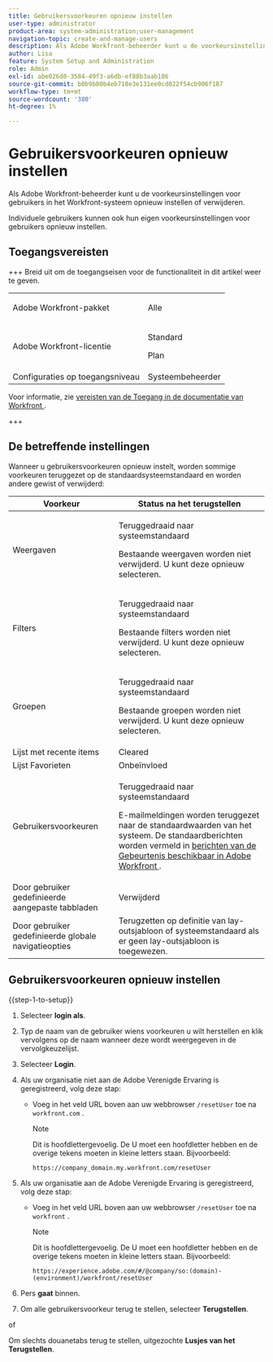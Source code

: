 ```yaml
---
title: Gebruikersvoorkeuren opnieuw instellen
user-type: administrator
product-area: system-administration;user-management
navigation-topic: create-and-manage-users
description: Als Adobe Workfront-beheerder kunt u de voorkeursinstellingen voor gebruikers in het Workfront-systeem opnieuw instellen of verwijderen. Individuele gebruikers kunnen ook hun eigen voorkeursinstellingen voor gebruikers opnieuw instellen.
author: Lisa
feature: System Setup and Administration
role: Admin
exl-id: abe026d0-3584-49f3-a6db-ef88b3aab186
source-git-commit: b0b9b80b4eb718e3e131ee0cd022f54cb906f187
workflow-type: tm+mt
source-wordcount: '380'
ht-degree: 1%

---
```


# Gebruikersvoorkeuren opnieuw instellen

<!-- Audited: 12/2023 -->

<!--<span class="preview">The highlighted information on this page refers to functionality not yet generally available. It is available only in the Preview Sandbox environment, and is being released in a phased rollout to Production.</span>-->

Als Adobe Workfront-beheerder kunt u de voorkeursinstellingen voor gebruikers in het Workfront-systeem opnieuw instellen of verwijderen.

Individuele gebruikers kunnen ook hun eigen voorkeursinstellingen voor gebruikers opnieuw instellen.

## Toegangsvereisten

+++ Breid uit om de toegangseisen voor de functionaliteit in dit artikel weer te geven.

<table style="table-layout:auto"> 
 <col> 
 <col> 
 <tbody> 
  <tr> 
   <td>Adobe Workfront-pakket</td> 
   <td><p>Alle</p></td> 
  </tr> 
  <tr> 
   <td>Adobe Workfront-licentie</td> 
   <td><p>Standard</p>
       <p>Plan</p></td>
  </tr> 
  <tr> 
   <td>Configuraties op toegangsniveau</td> 
   <td>Systeembeheerder</td> 
  </tr> 
 </tbody> 
</table>

Voor informatie, zie [ vereisten van de Toegang in de documentatie van Workfront ](/help/quicksilver/administration-and-setup/add-users/access-levels-and-object-permissions/access-level-requirements-in-documentation.md).

+++

## De betreffende instellingen

Wanneer u gebruikersvoorkeuren opnieuw instelt, worden sommige voorkeuren teruggezet op de standaardsysteemstandaard en worden andere gewist of verwijderd:

<table style="table-layout:auto"> 
 <col> 
 <col> 
 <thead> 
  <tr> 
   <th><strong> Voorkeur </strong> </th> 
   <th><strong> Status na het terugstellen </strong> </th> 
  </tr> 
 </thead> 
 <tbody> 
  <tr> 
   <td>Weergaven</td> 
   <td> <p> Teruggedraaid naar systeemstandaard</p> <p>Bestaande weergaven worden niet verwijderd. U kunt deze opnieuw selecteren.</p> </td> 
  </tr> 
  <tr> 
   <td>Filters</td> 
   <td> <p>Teruggedraaid naar systeemstandaard</p> <p>Bestaande filters worden niet verwijderd. U kunt deze opnieuw selecteren.</p> </td> 
  </tr> 
  <tr> 
   <td>Groepen</td> 
   <td> <p>Teruggedraaid naar systeemstandaard</p> <p>Bestaande groepen worden niet verwijderd. U kunt deze opnieuw selecteren.</p> </td> 
  </tr> 
  <tr> 
   <td>Lijst met recente items</td> 
   <td>Cleared</td> 
  </tr> 
  <tr> 
   <td>Lijst Favorieten</td> 
   <td>Onbeïnvloed</td> 
  </tr> 
  <tr> 
   <td>Gebruikersvoorkeuren</td> 
   <td> <p>Teruggedraaid naar systeemstandaard</p> <p>E-mailmeldingen worden teruggezet naar de standaardwaarden van het systeem. De standaardberichten worden vermeld in <a href="/help/quicksilver/administration-and-setup/manage-workfront/emails/event-notifications-available-in-wf.md"> berichten van de Gebeurtenis beschikbaar in Adobe Workfront </a>.</p> </td> 
  </tr> 
  <tr> 
   <td>Door gebruiker gedefinieerde aangepaste tabbladen</td> 
   <td>Verwijderd</td> 
  </tr> 
  <tr> 
   <td>Door gebruiker gedefinieerde globale navigatieopties</td> 
   <td>Terugzetten op definitie van lay-outsjabloon of systeemstandaard als er geen lay-outsjabloon is toegewezen.</td> 
  </tr> 
 </tbody> 
</table>

<!-- Display this table and hide the HTML table above, when the unshim is released.
| Preference | Status after the reset |
| --- | --- |
| Views | Reverted to the system default <p>Existing views are not deleted. You can select them again.</p> |
| Filters | Reverted to the system default <p>Existing filters are not deleted. You can select them again.</p> |
| Groupings | Reverted to the system default <p>Existing groupings are not deleted. You can select them again.</p> |
| Recent items list | Cleared |
| Favorites list | Unaffected |
| User Preferences | Reverted to the system default <p>Email notifications revert to the system defaults. The default notifications are listed in [Event notifications available in Adobe Workfront](/help/quicksilver/administration-and-setup/manage-workfront/emails/event-notifications-available-in-wf.md).</p> |
-->

## Gebruikersvoorkeuren opnieuw instellen

{{step-1-to-setup}}

1. Selecteer **login als**.
1. Typ de naam van de gebruiker wiens voorkeuren u wilt herstellen en klik vervolgens op de naam wanneer deze wordt weergegeven in de vervolgkeuzelijst.
1. Selecteer **Login**.
1. Als uw organisatie niet aan de Adobe Verenigde Ervaring is geregistreerd, volg deze stap:

   * Voeg in het veld URL boven aan uw webbrowser `/resetUser` toe na `workfront.com` .

     >[!NOTE]
     >
     >Dit is hoofdlettergevoelig. De U moet een hoofdletter hebben en de overige tekens moeten in kleine letters staan. Bijvoorbeeld:
     >
     >`https://company_domain.my.workfront.com/resetUser`

1. Als uw organisatie aan de Adobe Verenigde Ervaring is geregistreerd, volg deze stap:

   * Voeg in het veld URL boven aan uw webbrowser `/resetUser` toe na `workfront` .

     >[!NOTE]
     >
     >Dit is hoofdlettergevoelig. De U moet een hoofdletter hebben en de overige tekens moeten in kleine letters staan. Bijvoorbeeld:
     >
     >`https://experience.adobe.com/#/@company/so:(domain)-(environment)/workfront/resetUser`

1. Pers **gaat** binnen.
1. Om alle gebruikersvoorkeur terug te stellen, selecteer **Terugstellen**.

   <!--When this is unshimmed, adjust the comment tags to hide these last two lines, because the Reset Tabs button is going away.-->
of

   Om slechts douanetabs terug te stellen, uitgezochte **Lusjes van het Terugstellen**.
